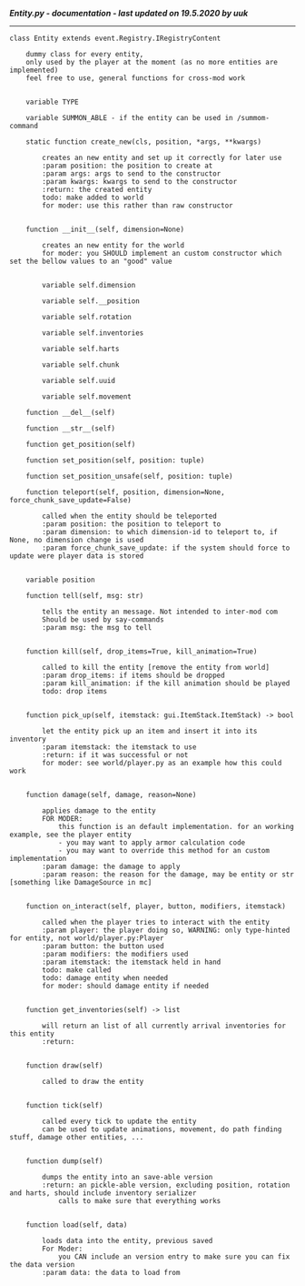 ***Entity.py - documentation - last updated on 19.5.2020 by uuk***
___

    class Entity extends event.Registry.IRegistryContent
        
        dummy class for every entity,
        only used by the player at the moment (as no more entities are implemented)
        feel free to use, general functions for cross-mod work


        variable TYPE

        variable SUMMON_ABLE - if the entity can be used in /summom-command

        static function create_new(cls, position, *args, **kwargs)
            
            creates an new entity and set up it correctly for later use
            :param position: the position to create at
            :param args: args to send to the constructor
            :param kwargs: kwargs to send to the constructor
            :return: the created entity
            todo: make added to world
            for moder: use this rather than raw constructor


        function __init__(self, dimension=None)
            
            creates an new entity for the world
            for moder: you SHOULD implement an custom constructor which set the bellow values to an "good" value


            variable self.dimension

            variable self.__position

            variable self.rotation

            variable self.inventories

            variable self.harts

            variable self.chunk

            variable self.uuid

            variable self.movement

        function __del__(self)

        function __str__(self)

        function get_position(self)

        function set_position(self, position: tuple)

        function set_position_unsafe(self, position: tuple)

        function teleport(self, position, dimension=None, force_chunk_save_update=False)
            
            called when the entity should be teleported
            :param position: the position to teleport to
            :param dimension: to which dimension-id to teleport to, if None, no dimension change is used
            :param force_chunk_save_update: if the system should force to update were player data is stored


        variable position

        function tell(self, msg: str)
            
            tells the entity an message. Not intended to inter-mod com
            Should be used by say-commands
            :param msg: the msg to tell


        function kill(self, drop_items=True, kill_animation=True)
            
            called to kill the entity [remove the entity from world]
            :param drop_items: if items should be dropped
            :param kill_animation: if the kill animation should be played
            todo: drop items


        function pick_up(self, itemstack: gui.ItemStack.ItemStack) -> bool
            
            let the entity pick up an item and insert it into its inventory
            :param itemstack: the itemstack to use
            :return: if it was successful or not
            for moder: see world/player.py as an example how this could work


        function damage(self, damage, reason=None)
            
            applies damage to the entity
            FOR MODER:
                this function is an default implementation. for an working example, see the player entity
                - you may want to apply armor calculation code
                - you may want to override this method for an custom implementation
            :param damage: the damage to apply
            :param reason: the reason for the damage, may be entity or str [something like DamageSource in mc]


        function on_interact(self, player, button, modifiers, itemstack)
            
            called when the player tries to interact with the entity
            :param player: the player doing so, WARNING: only type-hinted for entity, not world/player.py:Player
            :param button: the button used
            :param modifiers: the modifiers used
            :param itemstack: the itemstack held in hand
            todo: make called
            todo: damage entity when needed
            for moder: should damage entity if needed


        function get_inventories(self) -> list
            
            will return an list of all currently arrival inventories for this entity
            :return:


        function draw(self)
            
            called to draw the entity


        function tick(self)
            
            called every tick to update the entity
            can be used to update animations, movement, do path finding stuff, damage other entities, ...


        function dump(self)
            
            dumps the entity into an save-able version
            :return: an pickle-able version, excluding position, rotation and harts, should include inventory serializer
                calls to make sure that everything works


        function load(self, data)
            
            loads data into the entity, previous saved
            For Moder:
                you CAN include an version entry to make sure you can fix the data version
            :param data: the data to load from
